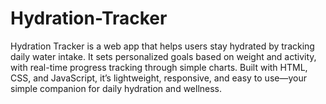# Hydration-Tracker
Hydration Tracker is a web app that helps users stay hydrated by tracking daily water intake. It sets personalized goals based on weight and activity, with real-time progress tracking through simple charts. Built with HTML, CSS, and JavaScript, it’s lightweight, responsive, and easy to use—your simple companion for daily hydration and wellness.

